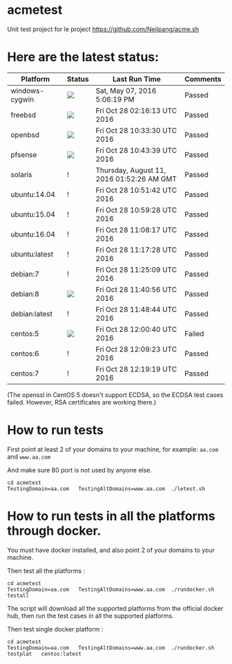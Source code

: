 # acmetest
Unit test project for le project https://github.com/Neilpang/acme.sh



# Here are the latest status:

| Platform | Status| Last Run Time| Comments|
-----------|-------|--------------|---------|
|windows-cygwin| ![](https://cdn.rawgit.com/Neilpang/letest/master/status/windows-cygwin.svg?1462640779)| Sat, May 07, 2016  5:06:19 PM| Passed |
|freebsd| ![](https://cdn.rawgit.com/Neilpang/letest/master/status/freebsd.svg?1477620973)| Fri Oct 28 02:16:13 UTC 2016| Passed |
|openbsd| ![](https://cdn.rawgit.com/Neilpang/letest/master/status/openbsd.svg?1477650810)| Fri Oct 28 10:33:30 UTC 2016| Passed |
|pfsense| ![](https://cdn.rawgit.com/Neilpang/letest/master/status/pfsense.svg?1477651419)| Fri Oct 28 10:43:39 UTC 2016| Passed |
|solaris| \![](https://cdn.rawgit.com/Neilpang/letest/master/status/solaris.svg?1470880346)| Thursday, August 11, 2016 01:52:26 AM GMT| Passed |
|ubuntu:14.04| \![](https://cdn.rawgit.com/Neilpang/letest/master/status/ubuntu-14.04.svg?1477651902)| Fri Oct 28 10:51:42 UTC 2016| Passed |
|ubuntu:15.04| \![](https://cdn.rawgit.com/Neilpang/letest/master/status/ubuntu-15.04.svg?1477652368)| Fri Oct 28 10:59:28 UTC 2016| Passed |
|ubuntu:16.04| \![](https://cdn.rawgit.com/Neilpang/letest/master/status/ubuntu-16.04.svg?1477652897)| Fri Oct 28 11:08:17 UTC 2016| Passed |
|ubuntu:latest| \![](https://cdn.rawgit.com/Neilpang/letest/master/status/ubuntu-latest.svg?1477653448)| Fri Oct 28 11:17:28 UTC 2016| Passed |
|debian:7| \![](https://cdn.rawgit.com/Neilpang/letest/master/status/debian-7.svg?1477653909)| Fri Oct 28 11:25:09 UTC 2016| Passed |
|debian:8| ![](https://cdn.rawgit.com/Neilpang/letest/master/status/debian-8.svg?1477654856)| Fri Oct 28 11:40:56 UTC 2016| Passed |
|debian:latest| \![](https://cdn.rawgit.com/Neilpang/letest/master/status/debian-latest.svg?1477655324)| Fri Oct 28 11:48:44 UTC 2016| Passed |
|centos:5| ![](https://cdn.rawgit.com/Neilpang/letest/master/status/centos-5.svg?1477656040)| Fri Oct 28 12:00:40 UTC 2016| Failed |
|centos:6| \![](https://cdn.rawgit.com/Neilpang/letest/master/status/centos-6.svg?1477656563)| Fri Oct 28 12:09:23 UTC 2016| Passed |
|centos:7| \![](https://cdn.rawgit.com/Neilpang/letest/master/status/centos-7.svg?1477657159)| Fri Oct 28 12:19:19 UTC 2016| Passed |
(The openssl in CentOS 5 doesn't support ECDSA, so the ECDSA test cases failed. However, RSA certificates are working there.)

# How to run tests

First point at least 2 of your domains to your machine, 
for example: `aa.com` and `www.aa.com`

And make sure 80 port is not used by anyone else.

```
cd acmetest
TestingDomain=aa.com   TestingAltDomains=www.aa.com  ./letest.sh
```

# How to run tests in all the platforms through docker.

You must have docker installed, and also point 2 of your domains to your machine.

Then test all the platforms :

```
cd acmetest
TestingDomain=aa.com   TestingAltDomains=www.aa.com  ./rundocker.sh  testall
```

The script will download all the supported platforms from the official docker hub, then run the test cases in all the supported platforms.

Then test single docker platform :

```
cd acmetest
TestingDomain=aa.com   TestingAltDomains=www.aa.com  ./rundocker.sh  testplat   centos:latest
```









